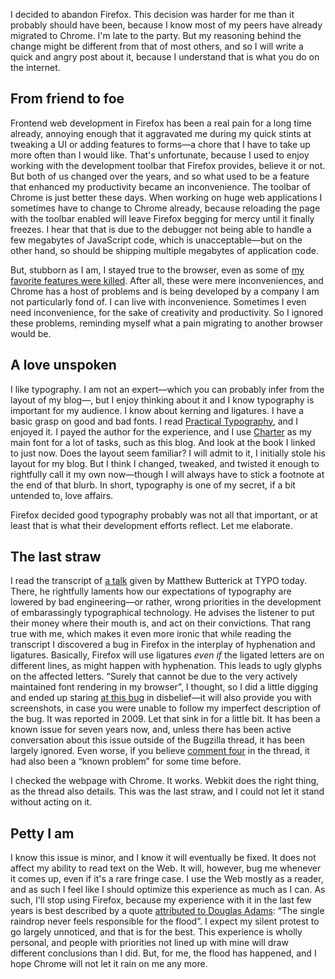 I decided to abandon Firefox. This decision was harder for me than
it probably should have been, because I know most of my peers have
already migrated to Chrome. I'm late to the party. But my reasoning
behind the change might be different from that of most others, and
so I will write a quick and angry post about it, because I understand
that is what you do on the internet.

## From friend to foe

Frontend web development in Firefox has been a real pain for a long
time already, annoying enough that it aggravated me during my quick
stints at tweaking a UI or adding features to forms—a chore that I
have to take up more often than I would like. That's unfortunate,
because I used to enjoy working with the development toolbar that
Firefox provides, believe it or not. But both of us changed over the
years, and so what used to be a feature that enhanced my productivity
became an inconvenience. The toolbar of Chrome is just better these
days. When working on huge web applications I sometimes have to change
to Chrome already, because reloading the page with the toolbar enabled
will leave Firefox begging for mercy until it finally freezes. I hear
that that is due to the debugger not being able to handle a few megabytes
of JavaScript code, which is unacceptable—but on the other hand, so
should be shipping multiple megabytes of application code.

But, stubborn as I am, I stayed true to the browser, even as some of
[my favorite features were killed](https://support.mozilla.org/en-US/kb/tab-groups-removal).
After all, these were mere inconveniences, and Chrome has a host of
problems and is being developed by a company I am not particularly
fond of. I can live with inconvenience. Sometimes I even need
inconvenience, for the sake of creativity and productivity. So I
ignored these problems, reminding myself what a pain migrating to
another browser would be.

## A love unspoken

I like typography. I am not an expert—which you can probably infer
from the layout of my blog—, but I enjoy thinking about it and I
know typography is important for my audience. I know about kerning
and ligatures. I have a basic grasp on good and bad fonts. I read
[Practical Typography](http://practicaltypography.com/), and I enjoyed
it. I payed the author for the experience, and I use [Charter](http://practicaltypography.com/charter.html)
as my main font for a lot of tasks, such as this blog. And look at
the book I linked to just now. Does the layout seem familiar? I will
admit to it, I initially stole his layout for my blog. But I think I
changed, tweaked, and twisted it enough to rightfully call it my own
now—though I will always have to stick a footnote at the end of that
blurb. In short, typography is one of my secret, if a bit untended to,
love affairs.

Firefox decided good typography probably was not all that important,
or at least that is what their development efforts reflect. Let me
elaborate.

## The last straw

I read the transcript of [a talk](http://unitscale.com/mb/reversing-the-tide/)
given by Matthew Butterick at TYPO today. There, he rightfully laments
how our expectations of typography are lowered by bad engineering—or
rather, wrong priorities in the development of embarassingly typographical
technology. He advises the listener to put their money where their mouth
is, and act on their convictions. That rang true with me, which makes it
even more ironic that while reading the transcript I discovered a bug
in Firefox in the interplay of hyphenation and ligatures. Basically, Firefox
will use ligatures *even if* the ligated letters are on different lines,
as might happen with hyphenation. This leads to ugly glyphs on the affected
letters. “Surely that cannot be due to the very actively maintained font
rendering in my browser”, I thought, so I did a little digging and ended
up staring [at this bug](https://bugzilla.mozilla.org/show_bug.cgi?id=479829)
in disbelief—it will also provide you with screenshots, in case you were
unable to follow my imperfect description of the bug. It was reported in 2009.
Let that sink in for a little bit. It has been a known issue for seven years
now, and, unless there has been active conversation about this issue outside
of the Bugzilla thread, it has been largely ignored. Even worse, if you believe
[comment four](https://bugzilla.mozilla.org/show_bug.cgi?id=479829#c4) in the
thread, it had also been a “known problem” for some time before.

I checked the webpage with Chrome. It works. Webkit does the right thing, as
the thread also details. This was the last straw, and I could not let it stand
without acting on it.

## Petty I am

I know this issue is minor, and I know it will eventually be fixed. It does not
affect my ability to read text on the Web. It will, however, bug me whenever it
comes up, even if it's a rare fringe case. I use the Web mostly as a reader,
and as such I feel like I should optimize this experience as much as I can. As
such, I'll stop using Firefox, because my experience with it in the last few
years is best described by a quote [attributed to Douglas Adams](http://www.azquotes.com/quote/1385591):
“The single raindrop never feels responsible for the flood”. I expect my silent
protest to go largely unnoticed, and that is for the best. This experience is
wholly personal, and people with priorities not lined up with mine will draw
different conclusions than I did. But, for me, the flood has happened, and I
hope Chrome will not let it rain on me any more.
